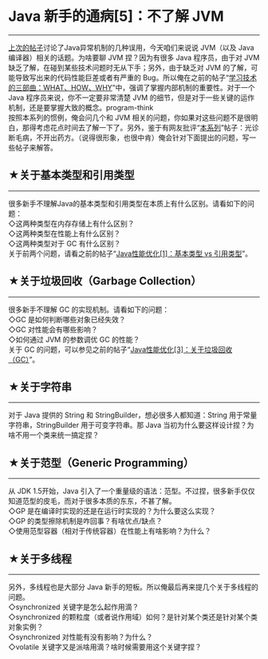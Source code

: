 # Java 新手的通病[5]：不了解 JVM 

-----

 [上次的帖子](https://program-think.blogspot.com/2009/02/defect-of-java-beginner-4-exception.html)讨论了Java异常机制的几种误用，今天咱们来说说 JVM（以及 Java 编译器）相关的话题。为啥要聊 JVM 捏？因为有很多 Java 程序员，由于对 JVM 缺乏了解，在碰到某些技术问题时无从下手；另外，由于缺乏对 JVM 的了解，可能导致写出来的代码性能巨差或者有严重的 Bug。所以俺在之前的帖子“[学习技术的三部曲：WHAT、HOW、WHY](https://program-think.blogspot.com/2009/02/study-technology-in-three-steps.html)”中，强调了掌握内部机制的重要性。对于一个 Java 程序员来说，你不一定要非常清楚 JVM 的细节，但是对于一些关键的运作机制，还是要掌握大致的概念。program-think  
 按照本系列的惯例，俺会问几个和 JVM 相关的问题，你如果对这些问题不是很明白，那得考虑花点时间去了解一下了。另外，鉴于有网友批评“[本系列](https://program-think.blogspot.com/2009/01/defect-of-java-beginner-0-overview.html)”帖子：光诊断毛病，不开出药方。（说得很形象，也很中肯）俺会针对下面提出的问题，写一些帖子来解答。  
   
   
 ## ★关于基本类型和引用类型
------------

  
 很多新手不理解Java的基本类型和引用类型在本质上有什么区别。请看如下的问题：  
 ◇这两种类型在内存存储上有什么区别？  
 ◇这两种类型在性能上有什么区别？  
 ◇这两种类型对于 GC 有什么区别？  
 关于前两个问题，请看之前的帖子“[Java性能优化[1]：基本类型 vs 引用类型](https://program-think.blogspot.com/2009/03/java-performance-tuning-1-two-types.html)”。  
   
   
 ## ★关于垃圾回收（Garbage Collection）
---------------------------

  
 很多新手不理解 GC 的实现机制。请看如下的问题：  
 ◇GC 是如何判断哪些对象已经失效？  
 ◇GC 对性能会有哪些影响？  
 ◇如何通过 JVM 的参数调优 GC 的性能？  
 关于 GC 的问题，可以参见之前的帖子“[Java性能优化[3]：关于垃圾回收（GC）](https://program-think.blogspot.com/2009/04/java-performance-tuning-3-gc.html)”。  
   
   
 ## ★关于字符串
------

  
 对于 Java 提供的 String 和 StringBuilder，想必很多人都知道：String 用于常量字符串，StringBuilder 用于可变字符串。那 Java 当初为什么要这样设计捏？为啥不用一个类来统一搞定捏？  
   
   
 ## ★关于范型（Generic Programming）
--------------------------

  
 从 JDK 1.5开始，Java 引入了一个重量级的语法：范型。不过捏，很多新手仅仅知道范型的皮毛，而对于很多本质的东东，不甚了解。  
 ◇GP 是在编译时实现的还是在运行时实现的？为什么要这么实现？  
 ◇GP 的类型擦除机制是咋回事？有啥优点/缺点？  
 ◇使用范型容器（相对于传统容器）在性能上有啥影响？为什么？  
   
   
 ## ★关于多线程
------

  
 另外，多线程也是大部分 Java 新手的短板。所以俺最后再来提几个关于多线程的问题。  
 ◇synchronized 关键字是怎么起作用滴？  
 ◇synchronized 的颗粒度（或者说作用域）如何？是针对某个类还是针对某个类对象实例？  
 ◇synchronized 对性能有没有影响？为什么？  
 ◇volatile 关键字又是派啥用滴？啥时候需要用这个关键字捏？ 